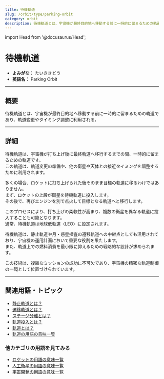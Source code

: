```yaml
---
title: 待機軌道
slug: /orbit/type/parking-orbit
category: orbit
description: 待機軌道とは、宇宙機が最終目的地へ移動する前に一時的に留まるための軌道であり、軌道変更やタイミング調整に利用される。
---
```


import Head from '@docusaurus/Head';

<Head>
  <script type="application/ld+json">
    {`{
      "@context": "https://schema.org",
      "@type": "DefinedTerm",
      "name": "待機軌道",
      "inDefinedTermSet": "https://www.space-portal.org",
      "termCode": "orbit/type/parking-orbit",
      "description": "待機軌道とは、宇宙機が最終目的地へ移動する前に一時的に留まるための軌道であり、軌道変更やタイミング調整に利用される。",
      "url": "https://www.space-portal.org/docs/orbit/type/parking-orbit"
    }`}
  </script>
</Head>

# 待機軌道

- **よみがな：** たいききどう  
- **英語名：** Parking Orbit  

---

## 概要

待機軌道とは、宇宙機が最終目的地へ移動する前に一時的に留まるための軌道であり、軌道変更やタイミング調整に利用される。

---

## 詳細

待機軌道は、宇宙機が打ち上げ後に最終軌道へ移行するまでの間、一時的に留まるための軌道です。  
この軌道は、軌道変更の準備や、他の衛星や天体との接近タイミングを調整するために利用されます。  

多くの場合、ロケットに打ち上げられた後そのまま目標の軌道に移るわけではありません。  
まず、ロケットの上段が衛星を待機軌道に投入します。  
その後で、再びエンジンを別で点火して目標となる軌道へと移行します。  

このプロセスにより、打ち上げの柔軟性が高まり、複数の衛星を異なる軌道に投入することも可能となります。  
通常、待機軌道は地球低軌道（LEO）に設定されます。  

待機軌道は、静止軌道や月・惑星探査の遷移軌道への中継点としても活用されており、宇宙機の運用計画において重要な役割を果たします。  
また、軌道上での燃料消費を最小限に抑えるための戦略的な設計が求められます。  

この技術は、複雑なミッションの成功に不可欠であり、宇宙機の精密な軌道制御の一環として位置づけられています。

---

## 関連用語・トピック

- [静止軌道とは？](/docs/orbit/type/geostationary-orbit)  
- [遷移軌道とは？](/docs/orbit/type/transfer-orbit)  
- [ステージ分離とは？](/docs/rocket/system/staging)   
- [軌道投入とは？](/docs/orbit/operation/orbital-insertion)
- [軌道とは？](/docs/orbit/orbit)
- [軌道の用語の意味一覧](/docs/category/orbit)

### 他カテゴリの用語を見てみる
- [ロケットの用語の意味一覧](/docs/category/rocket)
- [人工衛星の用語の意味一覧](/docs/category/satellite)
- [宇宙開発の用語の意味一覧](/docs/category/glossary)
